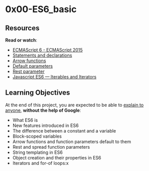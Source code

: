 # 0x00-ES6_basic  
## Resources

**Read or watch**:

*   [ECMAScript 6 - ECMAScript 2015](https://intranet.alxswe.com/rltoken/NW1dFLFExQ12_hD8yvkV3A "ECMAScript 6 - ECMAScript 2015")
*   [Statements and declarations](https://intranet.alxswe.com/rltoken/sroRUsUvOZV28V99MHDenw "Statements and declarations")
*   [Arrow functions](https://intranet.alxswe.com/rltoken/N2WLylppCtkkX3YFFtyUHw "Arrow functions")
*   [Default parameters](https://intranet.alxswe.com/rltoken/kbw9gMO6sdeOKAY23SYVgA "Default parameters")
*   [Rest parameter](https://intranet.alxswe.com/rltoken/erZfCvacuGVk9z1CQlJvYQ "Rest parameter")
*   [Javascript ES6 — Iterables and Iterators](https://intranet.alxswe.com/rltoken/JAB5Y0TOU8d9JvmJEi9tiQ "Javascript ES6 — Iterables and Iterators")

## Learning Objectives

At the end of this project, you are expected to be able to [explain to anyone](https://intranet.alxswe.com/rltoken/KDGvEqVWIsvOQfCcwDNHNg "explain to anyone"), **without the help of Google**:

*   What ES6 is
*   New features introduced in ES6
*   The difference between a constant and a variable
*   Block-scoped variables
*   Arrow functions and function parameters default to them
*   Rest and spread function parameters
*   String templating in ES6
*   Object creation and their properties in ES6
*   Iterators and for-of loops:x

